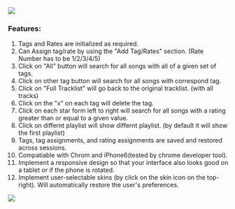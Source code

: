 <img src="https://cloud.githubusercontent.com/assets/10762987/26536343/fa134608-4403-11e7-8ada-22e825383972.png">

### Features:
1. Tags and Rates are initialized as required.
2. Can Assign tag/rate by using the "Add Tag/Rates" section. (Rate Number has to be 1/2/3/4/5)
3. Click on "All" button will search for all songs with all of a given set of tags.
4. Click on other tag button will search for all songs with correspond tag.
5. Click on "Full Tracklist" will go back to the original tracklist. (with all tracks)
6. Click on the "x" on each tag will delete the tag.
7. Click on each star form left to right will search for all songs with a rating greater than or equal to a given value.
8. Click on differnt playlist will show differnt playlist. (by default it will show the first playlist)
9. Tags, tag assignments, and rating assignments are saved and restored across sessions.
10. Compatiable with Chrom and iPhone6(tested by chrome developer tool).
11. Implement a responsive design so that your interface also looks good on a tablet or if the phone is rotated.
12. Implement user-selectable skins (by click on the skin icon on the top-right). Will automatically restore the user's preferences.

<img src="https://cloud.githubusercontent.com/assets/10762987/26536344/fb98e366-4403-11e7-9108-e4939cb129dd.png">
